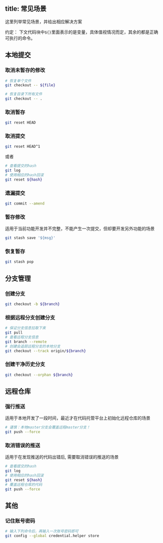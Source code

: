 title: 常见场景
---

这里列举常见场景，并给出相应解决方案

约定： 下文代码块中`${}`里面表示的是变量，具体值视情况而定，其余的都是正确可执行的命令。

## 本地提交

### 取消未暂存的修改

```sh
# 恢复单个文件
git checkout -- ${file}

# 恢复目录下所有文件
git checkout -- .
```

### 取消暂存

```sh
git reset HEAD
```

### 取消提交

```sh
git reset HEAD^1
```

或者

``` sh
# 查看提交的hash
git log
# 使用相应的hash回滚
git reset ${hash}
```

### 遗漏提交

```sh
git commit --amend
```

### 暂存修改

适用于当前功能开发并不完整，不能产生一次提交，但却要开发另外功能的场景

``` sh
git stash save '${msg}'
```

### 恢复暂存

```sh
git stash pop
```

## 分支管理

### 创建分支

```sh
git checkout -b ${branch}
```

### 根据远程分支创建分支

```sh
# 保证分支信息拉取下来
git pull
# 查看远程分支信息
git branch --remote
# 创建会追踪远程分支的本地分支
git checkout --track origin/${branch}
```

### 创建干净历史分支

```sh
git checkout --orphan ${branch}
```

## 远程仓库

### 强行推送

适用于本地开发了一段时间，最近才在代码托管平台上初始化远程仓库的场景

```sh
# 谨慎：本地master分支会覆盖远程master分支！
git push --force
```

### 取消错误的推送

适用于在发现推送的代码出错后, 需要取消错误的推送的场景

```sh
# 查看提交的hash
git log
# 使用相应的hash回滚
git reset ${hash}
# 覆盖远程仓库的代码
git push --force
```

## 其他

### 记住账号密码

```sh
# 输入下列命令后，再输入一次账号密码即可
git config --global credential.helper store
```

